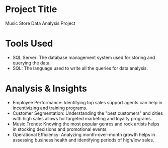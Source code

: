 # Project Title
Music Store Data Analysis Project

# Tools Used
- SQL Server: The database management system used for storing and querying the data.
- SQL: The language used to write all the queries for data analysis.

# Analysis & Insights
- Employee Performance: Identifying top sales support agents can help in incentivizing and training programs.
- Customer Segmentation: Understanding the "best customers" and cities with high sales allows for targeted marketing and loyalty programs.
- Music Trends: Knowing the most popular genres and rock artists helps in stocking decisions and promotional events.
- Operational Efficiency: Analyzing month-over-month growth helps in assessing business health and identifying periods of high/low sales.

